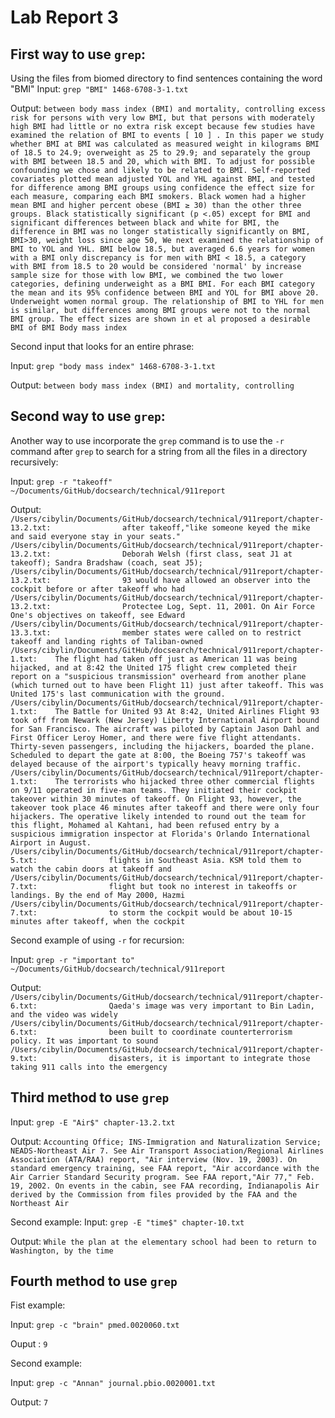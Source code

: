 # Lab Report 3

## First way to use `grep`:

Using the files from biomed directory to find sentences containing the word "BMI"
Input: `grep "BMI" 1468-6708-3-1.txt`

Output:
`between body mass index (BMI) and mortality, controlling
        excess risk for persons with very low BMI, but that persons
        with moderately high BMI had little or no extra risk except
        because few studies have examined the relation of BMI to
        events [ 10 ] . In this paper we study whether BMI at
          BMI was calculated as measured weight in kilograms
          BMI of 18.5 to 24.9; overweight as 25 to 29.9; and
          separately the group with BMI between 18.5 and 20, which
          with BMI. To adjust for possible confounding we chose
          and likely to be related to BMI. Self-reported covariates
          plotted mean adjusted YOL and YHL against BMI, and tested
          for difference among BMI groups using confidence
          the effect size for each measure, comparing each BMI
        smokers. Black women had a higher mean BMI and higher
        percent obese (BMI ≥ 30) than the other three groups. Black
        statistically significant (p <.05) except for BMI and
        significant differences between black and white for BMI,
        the difference in BMI was no longer statistically
        significantly on BMI, BMI>30, weight loss since age 50,
        We next examined the relationship of BMI to YOL and YHL.
        BMI below 18.5, but averaged 6.6 years for women with a BMI
        only discrepancy is for men with BMI < 18.5, a category
        with BMI from 18.5 to 20 would be considered 'normal' by
        increase sample size for those with low BMI, we combined
        the two lower categories, defining underweight as a BMI
        BMI. For each BMI category the mean and its 95% confidence
        between BMI and YOL for BMI above 20. Underweight women
        normal group. The relationship of BMI to YHL for men is
        similar, but differences among BMI groups were not
        to the normal BMI group. The effect sizes are shown in
          et al proposed a desirable BMI of
        BMI Body mass index`
        
Second input that looks for an entire phrase:

Input: `grep "body mass index" 1468-6708-3-1.txt`

Output: `between body mass index (BMI) and mortality, controlling`
 
## Second way to use `grep`:

Another way to use incorporate the `grep` command is to use the `-r` command after `grep` to search for a string from all the files in a directory recursively:
 
Input: `grep -r "takeoff" ~/Documents/GitHub/docsearch/technical/911report`

Output: 
`/Users/cibylin/Documents/GitHub/docsearch/technical/911report/chapter-13.2.txt:                after takeoff,"like someone keyed the mike and said everyone stay in your seats."
/Users/cibylin/Documents/GitHub/docsearch/technical/911report/chapter-13.2.txt:                Deborah Welsh (first class, seat J1 at takeoff); Sandra Bradshaw (coach, seat J5);
/Users/cibylin/Documents/GitHub/docsearch/technical/911report/chapter-13.2.txt:                93 would have allowed an observer into the cockpit before or after takeoff who had
/Users/cibylin/Documents/GitHub/docsearch/technical/911report/chapter-13.2.txt:                Protectee Log, Sept. 11, 2001. On Air Force One's objectives on takeoff, see Edward
/Users/cibylin/Documents/GitHub/docsearch/technical/911report/chapter-13.3.txt:                member states were called on to restrict takeoff and landing rights of Taliban-owned
/Users/cibylin/Documents/GitHub/docsearch/technical/911report/chapter-1.txt:    The flight had taken off just as American 11 was being hijacked, and at 8:42 the United 175 flight crew completed their report on a "suspicious transmission" overheard from another plane (which turned out to have been Flight 11) just after takeoff. This was United 175's last communication with the ground.
/Users/cibylin/Documents/GitHub/docsearch/technical/911report/chapter-1.txt:    The Battle for United 93 At 8:42, United Airlines Flight 93 took off from Newark (New Jersey) Liberty International Airport bound for San Francisco. The aircraft was piloted by Captain Jason Dahl and First Officer Leroy Homer, and there were five flight attendants. Thirty-seven passengers, including the hijackers, boarded the plane. Scheduled to depart the gate at 8:00, the Boeing 757's takeoff was delayed because of the airport's typically heavy morning traffic.
/Users/cibylin/Documents/GitHub/docsearch/technical/911report/chapter-1.txt:    The terrorists who hijacked three other commercial flights on 9/11 operated in five-man teams. They initiated their cockpit takeover within 30 minutes of takeoff. On Flight 93, however, the takeover took place 46 minutes after takeoff and there were only four hijackers. The operative likely intended to round out the team for this flight, Mohamed al Kahtani, had been refused entry by a suspicious immigration inspector at Florida's Orlando International Airport in August.
/Users/cibylin/Documents/GitHub/docsearch/technical/911report/chapter-5.txt:                flights in Southeast Asia. KSM told them to watch the cabin doors at takeoff and
/Users/cibylin/Documents/GitHub/docsearch/technical/911report/chapter-7.txt:                flight but took no interest in takeoffs or landings. By the end of May 2000, Hazmi
/Users/cibylin/Documents/GitHub/docsearch/technical/911report/chapter-7.txt:                to storm the cockpit would be about 10-15 minutes after takeoff, when the cockpit`

Second example of using `-r` for recursion:

Input: `grep -r "important to" ~/Documents/GitHub/docsearch/technical/911report`

Output: 
`/Users/cibylin/Documents/GitHub/docsearch/technical/911report/chapter-6.txt:                Qaeda's image was very important to Bin Ladin, and the video was widely
/Users/cibylin/Documents/GitHub/docsearch/technical/911report/chapter-6.txt:                been built to coordinate counterterrorism policy. It was important to sound
/Users/cibylin/Documents/GitHub/docsearch/technical/911report/chapter-9.txt:                disasters, it is important to integrate those taking 911 calls into the emergency`

## Third method to use `grep`

Input: `grep -E "Air$" chapter-13.2.txt`

Output: `Accounting Office; INS-Immigration and Naturalization Service; NEADS-Northeast Air
            7. See Air Transport Association/Regional Airlines Association (ATA/RAA) report, "Air
                interview (Nov. 19, 2003). On standard emergency training, see FAA report, "Air
                accordance with the Air Carrier Standard Security program. See FAA report,"Air
                77," Feb. 19, 2002. On events in the cabin, see FAA recording, Indianapolis Air
                derived by the Commission from files provided by the FAA and the Northeast Air`
    
Second example:
Input: `grep -E "time$" chapter-10.txt`

Output: `While the plan at the elementary school had been to return to Washington, by the time`

## Fourth method to use `grep`

Fist example:

Input: `grep -c "brain" pmed.0020060.txt`

Ouput : `9`

Second example:

Input: `grep -c "Annan" journal.pbio.0020001.txt`

Output: `7`




